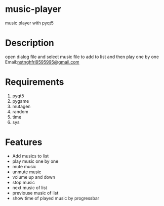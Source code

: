 # music-player
music player with pyqt5
# Description
open dialog file and select music file to add to list and then play one by one
Email:nstnghfri9595995@gmail.com
# Requirements
1. pyqt5
2. pygame
3. mutagen
4. random
5. time
6. sys
# Features
* Add musics to list
* play music one by one
* mute music
* unmute music
* volume up and down
* stop music 
* next music of list
* previouse music of list
* show time of played music by progressbar


